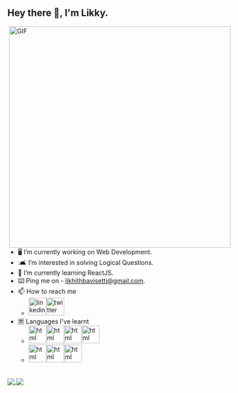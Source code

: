 ## Hey there 👋, I'm Likky.

<img title="" src="https://cutewallpaper.org/24/computer-gifs/computer-gif-id-36249-gif-abyss.gif" alt="GIF" align="right" width="500" >

- :desktop_computer: I’m currently working on Web Development. 
- ::couch_and_lamp: I’m interested in solving Logical Questions.
- :briefcase: I’m currently learning ReactJS.
- :keyboard: Ping me on - <likhithbavisetti@gmail.com>.
- 📫 How to reach me 
  - [<img src='https://image.similarpng.com/very-thumbnail/2020/07/Linkedin-logo-on-transparent--background-PNG.png' alt='linkedin' height='40'>](https://www.linkedin.com/in/likhith-bavisetti-57b042238/)[<img src='https://image.similarpng.com/very-thumbnail/2020/06/Logo-Twitter-icon-transparent-PNG.png' alt='twitter' height='40' >](https://twitter.com/5409L)  
- :u7981: Languages I've learnt
  - <img src='https://e7.pngegg.com/pngimages/780/934/png-clipart-html-logo-html5-logo-icons-logos-emojis-tech-companies-thumbnail.png' alt='html' height='40'><img src='https://e7.pngegg.com/pngimages/454/464/png-clipart-css3-cascading-style-sheets-logo-html-markup-language-others-miscellaneous-blue-thumbnail.png' alt='html' height='40'><img src='https://e7.pngegg.com/pngimages/845/302/png-clipart-javascript-logo-html-comment-blog-others-miscellaneous-angle-thumbnail.png' alt='html' height='40'><img src='https://e7.pngegg.com/pngimages/140/948/png-clipart-blue-and-yellow-logo-python-logo-programmer-fierce-python-s-cdr-angle-thumbnail.png' alt='html' height='40'>
  - <img src='https://e7.pngegg.com/pngimages/452/495/png-clipart-react-javascript-angularjs-ionic-github-text-logo-thumbnail.png' alt='html' height='40'><img src='https://e7.pngegg.com/pngimages/330/211/png-clipart-node-js-javascript-express-js-server-side-scripting-front-and-back-ends-node-js-angle-logo-thumbnail.png' alt='html' height='40'><img src='https://e7.pngegg.com/pngimages/46/626/png-clipart-c-logo-the-c-programming-language-computer-icons-computer-programming-source-code-programming-miscellaneous-template-thumbnail.png' alt='html' height='40'>



</br>


<a href="https://github.com/likhith1030">
  <img align="center" src="https://github-readme-stats.vercel.app/api?username=likhith1030&show_icons=true&theme=radical" />
</a>
<a href="https://github.com/likhith1030">
  <img align="center" src="https://github-readme-streak-stats.herokuapp.com/?user=likhith1030"/>
</a>
